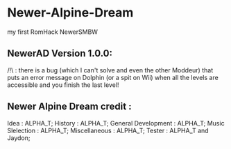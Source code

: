 # Newer-Alpine-Dream
my first RomHack NewerSMBW

## NewerAD Version 1.0.0:
/!\ : there is a bug (which I can't solve and even the other Moddeur) that puts an error message on Dolphin (or a spit on Wii) when all the levels are accessible and you finish the last level!




## Newer Alpine Dream credit :
Idea : ALPHA_T;
History : ALPHA_T;
General Development : ALPHA_T;
Music Slelection : ALPHA_T;
Miscellaneous : ALPHA_T;
Tester : ALPHA_T and Jaydon;


